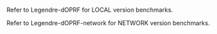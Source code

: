 Refer to Legendre-dOPRF for LOCAL version benchmarks.

Refer to Legendre-dOPRF-network for NETWORK version benchmarks.

